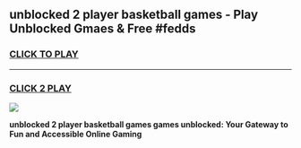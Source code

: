 
## unblocked 2 player basketball games - Play Unblocked Gmaes & Free #fedds
<h3>
<a href="https://news.freeplayer.one?title=unblocked_2_player_basketball_games&ref=03M">CLICK TO PLAY</a></h3>
<hr>

<h3>
<a href="https://news.freeplayer.one?title=unblocked_2_player_basketball_games&ref=03M">CLICK 2 PLAY</a>
  
</h3>

<a href="https://news.freeplayer.one?title=unblocked_2_player_basketball_games&ref=03M"><img src="https://clearcache.store/games.png"></a>


**unblocked 2 player basketball games games unblocked: Your Gateway to Fun and Accessible Online Gaming**
